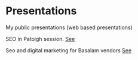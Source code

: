 # Presentations
My public presentations (web based presentations)

SEO in Patoigh session. [See](https://mahdimajidzadeh.github.io/presentations/9808-basalam-patough/)

Seo and digital marketing for Basalam vendors [See](https://mahdimajidzadeh.github.io/presentations/9705-basalam-isfehan/)
